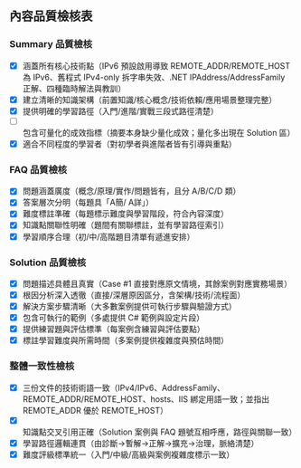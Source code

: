 ## 內容品質檢核表

### Summary 品質檢核
- [x] 涵蓋所有核心技術點（IPv6 預設啟用導致 REMOTE_ADDR/REMOTE_HOST 為 IPv6、舊程式 IPv4-only 拆字串失效、.NET IPAddress/AddressFamily 正解、四種臨時解法與教訓）
- [x] 建立清晰的知識架構（前置知識/核心概念/技術依賴/應用場景整理完整）
- [x] 提供明確的學習路徑（入門/進階/實戰三段式路徑清楚）
- [ ] 包含可量化的成效指標（摘要本身缺少量化成效；量化多出現在 Solution 區）
- [x] 適合不同程度的學習者（對初學者與進階者皆有引導與重點）

### FAQ 品質檢核
- [x] 問題涵蓋廣度（概念/原理/實作/問題皆有，且分 A/B/C/D 類）
- [x] 答案層次分明（每題具「A簡/ A詳」）
- [x] 難度標註準確（每題標示難度與學習階段，符合內容深度）
- [x] 知識點關聯性明確（題間有關聯標註，並有學習路徑索引）
- [x] 學習順序合理（初/中/高階題目清單有遞進安排）

### Solution 品質檢核
- [x] 問題描述具體且真實（Case #1 直接對應原文情境，其餘案例對應實務場景）
- [x] 根因分析深入透徹（直接/深層原因區分，含架構/技術/流程面）
- [x] 解決方案步驟清晰（大多數案例提供可執行步驟與驗證方式）
- [x] 包含可執行的範例（多處提供 C# 範例與設定片段）
- [x] 提供練習題與評估標準（每案例含練習與評估要點）
- [x] 標註學習難度與所需時間（多案例提供複雜度與預估時間）

### 整體一致性檢核
- [x] 三份文件的技術術語一致（IPv4/IPv6、AddressFamily、REMOTE_ADDR/REMOTE_HOST、hosts、IIS 綁定用語一致；並指出 REMOTE_ADDR 優於 REMOTE_HOST）
- [x] 知識點交叉引用正確（Solution 案例與 FAQ 題號互相呼應，路徑與關聯一致）
- [x] 學習路徑邏輯連貫（由診斷→暫解→正解→擴充→治理，脈絡清楚）
- [x] 難度評級標準統一（入門/中級/高級與案例複雜度標示一致）